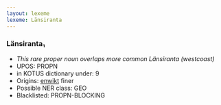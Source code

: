 ```yaml
---
layout: lexeme
lexeme: Länsiranta
---
```


###  Länsiranta₁

* _This rare proper noun overlaps more common *Länsiranta* (westcoast)_
* UPOS:  PROPN
* in KOTUS dictionary under:  9
* Origins: [enwikt](https://en.wiktionary.org/wiki/Länsiranta) finer 
* Possible NER class:  GEO
* Blacklisted:  PROPN-BLOCKING

